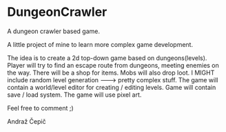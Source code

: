 # DungeonCrawler
A dungeon crawler based game.

A little project of mine to learn more complex game development.

The idea is to create a 2d top-down game based on dungeons(levels). 
Player will try to find an escape route from dungeons, meeting enemies on the way.
There will be a shop for items. Mobs will also drop loot.
I MIGHT include random level generation ---> pretty complex stuff.
The game will contain a world/level editor for creating / editing levels.
Game will contain save / load system.
The game will use pixel art.

Feel free to comment ;) 

Andraž Čepič
